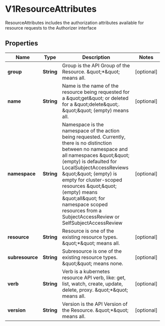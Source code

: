 

# V1ResourceAttributes

ResourceAttributes includes the authorization attributes available for resource requests to the Authorizer interface

## Properties

| Name | Type | Description | Notes |
|------------ | ------------- | ------------- | -------------|
|**group** | **String** | Group is the API Group of the Resource.  \&quot;*\&quot; means all. |  [optional] |
|**name** | **String** | Name is the name of the resource being requested for a \&quot;get\&quot; or deleted for a \&quot;delete\&quot;. \&quot;\&quot; (empty) means all. |  [optional] |
|**namespace** | **String** | Namespace is the namespace of the action being requested.  Currently, there is no distinction between no namespace and all namespaces \&quot;\&quot; (empty) is defaulted for LocalSubjectAccessReviews \&quot;\&quot; (empty) is empty for cluster-scoped resources \&quot;\&quot; (empty) means \&quot;all\&quot; for namespace scoped resources from a SubjectAccessReview or SelfSubjectAccessReview |  [optional] |
|**resource** | **String** | Resource is one of the existing resource types.  \&quot;*\&quot; means all. |  [optional] |
|**subresource** | **String** | Subresource is one of the existing resource types.  \&quot;\&quot; means none. |  [optional] |
|**verb** | **String** | Verb is a kubernetes resource API verb, like: get, list, watch, create, update, delete, proxy.  \&quot;*\&quot; means all. |  [optional] |
|**version** | **String** | Version is the API Version of the Resource.  \&quot;*\&quot; means all. |  [optional] |



